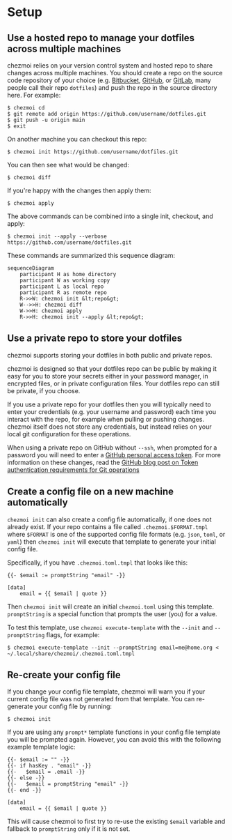 # Setup

## Use a hosted repo to manage your dotfiles across multiple machines

chezmoi relies on your version control system and hosted repo to share changes
across multiple machines. You should create a repo on the source code repository
of your choice (e.g. [Bitbucket](https://bitbucket.org),
[GitHub](https://github.com/), or [GitLab](https://gitlab.com), many people call
their repo `dotfiles`) and push the repo in the source directory here. For
example:

```console
$ chezmoi cd
$ git remote add origin https://github.com/username/dotfiles.git
$ git push -u origin main
$ exit
```

On another machine you can checkout this repo:

```console
$ chezmoi init https://github.com/username/dotfiles.git
```

You can then see what would be changed:

```console
$ chezmoi diff
```

If you're happy with the changes then apply them:

```console
$ chezmoi apply
```

The above commands can be combined into a single init, checkout, and apply:

```console
$ chezmoi init --apply --verbose https://github.com/username/dotfiles.git
```

These commands are summarized this sequence diagram:

```mermaid
sequenceDiagram
    participant H as home directory
    participant W as working copy
    participant L as local repo
    participant R as remote repo
    R->>W: chezmoi init &lt;repo&gt;
    W-->>H: chezmoi diff
    W->>H: chezmoi apply
    R->>H: chezmoi init --apply &lt;repo&gt;
```

## Use a private repo to store your dotfiles

chezmoi supports storing your dotfiles in both public and private repos.

chezmoi is designed so that your dotfiles repo can be public by making it easy
for you to store your secrets either in your password manager, in encrypted
files, or in private configuration files. Your dotfiles repo can still be
private, if you choose.

If you use a private repo for your dotfiles then you will typically need to
enter your credentials (e.g. your username and password) each time you interact
with the repo, for example when pulling or pushing changes. chezmoi itself does
not store any credentials, but instead relies on your local git configuration
for these operations.

When using a private repo on GitHub without `--ssh`, when prompted for a
password you will need to enter a [GitHub personal access
token](https://docs.github.com/en/github/authenticating-to-github/keeping-your-account-and-data-secure/creating-a-personal-access-token).
For more information on these changes, read the [GitHub blog post on Token
authentication requirements for Git
operations](https://github.blog/2020-12-15-token-authentication-requirements-for-git-operations/)

## Create a config file on a new machine automatically

`chezmoi init` can also create a config file automatically, if one does not
already exist. If your repo contains a file called `.chezmoi.$FORMAT.tmpl`
where `$FORMAT` is one of the supported config file formats (e.g. `json`,
`toml`, or `yaml`) then `chezmoi init` will execute that template to generate
your initial config file.

Specifically, if you have `.chezmoi.toml.tmpl` that looks like this:

``` title="~/.config/chezmoi/chezmoi.toml"
{{- $email := promptString "email" -}}

[data]
    email = {{ $email | quote }}
```

Then `chezmoi init` will create an initial `chezmoi.toml` using this template.
`promptString` is a special function that prompts the user (you) for a value.

To test this template, use `chezmoi execute-template` with the `--init` and
`--promptString` flags, for example:

```console
$ chezmoi execute-template --init --promptString email=me@home.org < ~/.local/share/chezmoi/.chezmoi.toml.tmpl
```

## Re-create your config file

If you change your config file template, chezmoi will warn you if your current
config file was not generated from that template. You can re-generate your
config file by running:

```console
$ chezmoi init
```

If you are using any `prompt*` template functions in your config file template
you will be prompted again. However, you can avoid this with the following
example template logic:

```
{{- $email := "" -}}
{{- if hasKey . "email" -}}
{{-   $email = .email -}}
{{- else -}}
{{-   $email = promptString "email" -}}
{{- end -}}

[data]
    email = {{ $email | quote }}
```

This will cause chezmoi to first try to re-use the existing `$email` variable
and fallback to `promptString` only if it is not set.
